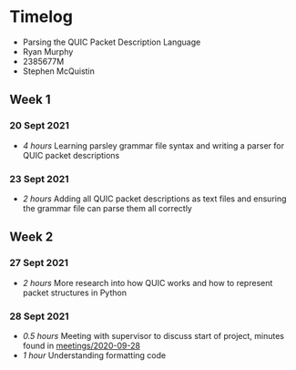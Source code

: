 # Timelog

* Parsing the QUIC Packet Description Language
* Ryan Murphy
* 2385677M
* Stephen McQuistin

## Week 1

### 20 Sept 2021

* *4 hours* Learning parsley grammar file syntax and writing a parser for QUIC packet descriptions

### 23 Sept 2021

* *2 hours* Adding all QUIC packet descriptions as text files and ensuring the grammar file can parse them all correctly

## Week 2

### 27 Sept 2021

* *2 hours* More research into how QUIC works and how to represent packet structures in Python

### 28 Sept 2021

* *0.5 hours* Meeting with supervisor to discuss start of project, minutes found in [meetings/2020-09-28](meetings/2021-09-28.md)
* *1 hour* Understanding formatting code